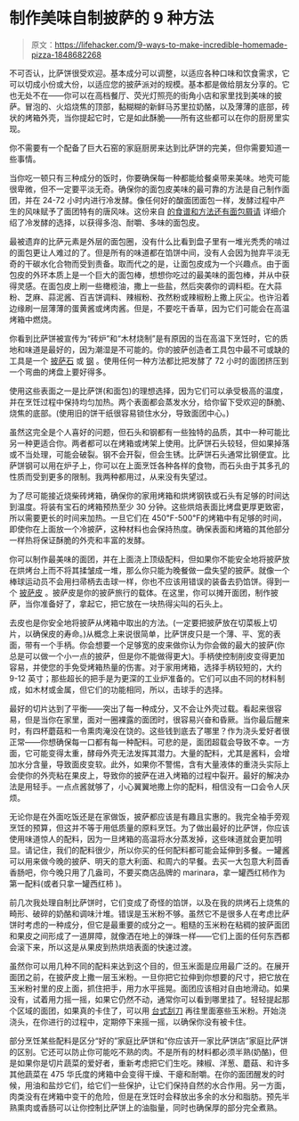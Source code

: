 # 制作美味自制披萨的 9 种方法

> 原文：<https://lifehacker.com/9-ways-to-make-incredible-homemade-pizza-1848682268>

不可否认，比萨饼很受欢迎。基本成分可以调整，以适应各种口味和饮食需求，它可以切成小份或大份，以适应您的披萨派对的规模。基本都是做给朋友分享的。它也无处不在——你可以在高档餐厅、荧光灯照亮的街角小店和家里找到美味的披萨。冒泡的、火焰烧焦的顶部，黏糊糊的新鲜马苏里拉奶酪，以及薄薄的底部，砖状的烤箱外壳，当你提起它时，它是如此酥脆——所有这些都可以在你的厨房里实现。

你不需要有一个配备了巨大石窑的家庭厨房来达到比萨饼的完美，但你需要知道一些事情。

当你吃一顿只有三种成分的饭时，你要确保每一种都能给餐桌带来美味。地壳可能很卑微，但不一定要平淡无奇。确保你的面包皮美味的最可靠的方法是自己制作面团，并在 24-72 小时内进行冷发酵。像任何好的酸面团面包一样，发酵过程中产生的风味赋予了面团特有的唐风味。这份来自 [的食谱和方法还有面包屑请](https://www.alsothecrumbsplease.com/cold-fermented-pizza-dough/) 详细介绍了冷发酵的选择，以获得多泡、耐嚼、多味的面包皮。

最被遗弃的比萨元素是外层的面包圈，没有什么比看到盘子里有一堆光秃秃的啃过的面包更让人难过的了。但是所有的味道都在馅饼中间，没有人会因为抛弃平淡无奇的干碳水化合物而受到责备。取而代之的是，让面包皮成为一个兴趣点。由于面包皮的外环本质上是一个巨大的面包棒，想想你吃过的最美味的面包棒，并从中获得灵感。在面包皮上刷一些橄榄油，撒上一些盐，然后突袭你的调料柜。在大蒜粉、芝麻、蒜泥酱、百吉饼调料、辣椒粉、孜然粉或辣椒粉上撒上灰尘。也许沿着边缘刷一层薄薄的蛋黄酱或烤肉酱。但是，不要吃干香草，因为它们可能会在高温烤箱中燃烧。

你看到比萨饼被宣传为“砖炉”和“木材烧制”是有原因的当在高温下烹饪时，它的质地和味道是最好的，因为潮湿是不可能的。你的披萨创造者工具包中最不可或缺的工具是一个 [披萨石](https://www.homedepot.com/p/Outset-14-in-x-16-in-Rectangle-Pizza-Grill-Stone-QZ42/306003781) 或 [钢](https://bakingsteel.com/collections/steels/products/baking-steel) 。使用任何一种方法都比把发酵了 72 小时的面团挤压到一个弯曲的烤盘上要好得多。

使用这些表面之一是比萨饼(和面包)的理想选择，因为它们可以承受极高的温度，并在烹饪过程中保持均匀加热。两个表面都会蒸发水分，给你留下受欢迎的酥脆、烧焦的底部。(使用旧的饼干纸很容易锁住水分，导致面团中心。)

虽然这完全是个人喜好的问题，但石头和钢都有一些独特的品质，其中一种可能比另一种更适合你。两者都可以在烤箱或烤架上使用。比萨饼石头较轻，但如果掉落或不当处理，可能会破裂。钢不会开裂，但会生锈。比萨饼石头通常比钢便宜。比萨饼钢可以用在炉子上，你可以在上面烹饪各种各样的食物，而石头由于其多孔的性质而受到更多的限制。我两种都用过，从来没有失望过。

为了尽可能接近烧柴砖烤箱，确保你的家用烤箱和烘烤钢铁或石头有足够的时间达到温度。将装有宝石的烤箱预热至少 30 分钟。这些烘焙表面比烤盘更厚更致密，所以需要更长的时间来加热。一旦它们在 450℉-500℉的烤箱中有足够的时间，即使你在上面放一个冷披萨，这种材料也会保持热度。确保表面和烤箱的其他部分一样热将保证酥脆的外壳和丰富的发酵。

你可以制作最美味的面团，并在上面浇上顶级配料，但如果你不能安全地将披萨放在烘烤台上而不将其揉皱成一堆，那么你只能为晚餐做一盘失望的披萨。就像一个棒球运动员不会用扫帚柄去击球一样，你也不应该用错误的装备去扔馅饼。得到一个 [披萨皮](https://www.bedbathandbeyond.com/store/product/simply-essential-bamboo-pizza-peel/5593122?strategy=pdp_4star) 。披萨皮是你的披萨旅行的载体。在这里，你可以摊开面团，制作披萨，当你准备好了，拿起它，把它放在一块热得尖叫的石头上。

去皮也是你安全地将披萨从烤箱中取出的方法。(一定要把披萨放在切菜板上切片，以确保皮的寿命。)从概念上来说很简单，比萨饼皮只是一个薄、平、宽的表面，带有一个手柄。你会想要一个足够宽的皮来做你认为你会做的最大的披萨(你总是可以做一个小一点的披萨，但是你不能做得更大)。手柄使控制削皮变得更加容易，并使您的手免受烤箱热量的伤害。对于家用烤箱，选择手柄较短的，大约 9-12 英寸；那些超长的把手是为更深的工业炉准备的。它们可以由不同的材料制成，如木材或金属，但它们的功能相同，所以，击球手的选择。

最好的切片达到了平衡——突出了每一种成分，又不会让外壳过载。看起来很容易，但是当你在家里，面对一圈裸露的面团时，很容易兴奋和昏厥。当你最后醒来时，有四杯蘑菇和一令熏肉淹没在饶的。这些钱到底去了哪里？作为浇头爱好者很正常——你想确保每一口都有每一种配料。可悲的是，面团超载会导致不幸。一方面，它可能变得太重，酵母外壳无法发挥其潜力。大量的配料，尤其是酱料，会增加水分含量，导致面皮变软。此外，如果你不警惕，含有大量液体的重浇头实际上会使你的外壳粘在果皮上，导致你的披萨在进入烤箱的过程中裂开。最好的解决办法是用轻手。一点点酱就够了，小心翼翼地撒上你的配料，相信没有一口会令人厌烦。

无论你是在外面吃饭还是在家做饭，披萨都应该是有趣且实惠的。我完全袖手旁观烹饪的预算，但这并不等于用低质量的原料烹饪。为了做出最好的比萨饼，你应该使用味道惊人的配料，因为一旦烤箱的高温将水分蒸发掉，这些味道就会更加明显。请记住，我们的配料很少，所以你买的任何配料都可能会延伸到多餐。一罐酱可以用来做今晚的披萨、明天的意大利面、和周六的早餐。去买一大包意大利茴香香肠吧，你今晚只用了几盎司，不要买商店品牌的 marinara，拿一罐西红柿作为第一配料(或者只拿一罐西红柿 )。

前几次我处理自制比萨饼时，它们变成了奇怪的馅饼，以及在我的烘烤石上烧焦的畸形、破碎的奶酪和调味汁堆。错误是玉米粉不够。虽然它不是很多人在考虑比萨饼时考虑的一种成分，但它是最重要的成分之一。粗糙的玉米粉在粘稠的披萨面团和果皮之间形成了一道屏障，就像洒在地上的弹珠一样——它们上面的任何东西都会滚下来，所以这是从果皮到热烘焙表面的快速过渡。

虽然你可以用几种不同的配料来达到这个目的，但玉米面是应用最广泛的。在展开面团之前，在披萨皮上撒一层玉米粉。一旦你把它拉伸到你想要的尺寸，把它放在玉米粉衬里的皮上面，抓住把手，用力水平摇晃。面团应该相对自由地滑动。如果没有，试着用力摇一摇，如果它仍然不动，通常你可以看到哪里挂了。轻轻提起那个区域的面团，如果真的卡住了，可以用 [台式刮刀](https://www.williams-sonoma.com/products/stainless-steel-pastry-scraper/?catalogId=79&sku=366666&cm_ven=PLA&cm_cat=Google&cm_pla=Cooks%27%20Tools%20%3E%20Baking%20%26%20Pastry%20Tools&region_id=669950&cm_ite=366666_14586774859&gclid=Cj0KCQjw29CRBhCUARIsAOboZbJ-hw1WmMfrGWkjOtstMXZsqdw5_U7C-dhfjU6vdqh6gjl_MYEQ-BYaAkwbEALw_wcB) 再往里面塞些玉米粉。开始浇浇头，在你进行的过程中，定期停下来摇一摇，以确保你没有被卡住。

部分烹饪某些配料是区分“好的”家庭比萨饼和“你应该开一家比萨饼店”家庭比萨饼的区别。它还可以防止你可能吃不熟的肉。不是所有的材料都必须半熟(奶酪)，但是如果你是切片蔬菜的爱好者，重新考虑把它们生吃。辣椒、洋葱、蘑菇、和许多其他蔬菜在 475 华氏度的烤箱中会变得干燥、干瘪和耐嚼。在你的面团醒发的时候，用油和盐炒它们，给它们一些保护，让它们保持自然的水合作用。另一方面，肉类没有在烤箱中变干的危险，但是在烹饪时会释放出多余的水分和脂肪。预先半熟熏肉或香肠可以让你控制比萨饼上的油脂量，同时也确保厚的部分完全煮熟。